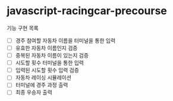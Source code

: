 # javascript-racingcar-precourse

기능 구현 목록
- [ ] 경주 참여할 자동차 이름을 터미널을 통한 입력
- [ ] 유효한 자동차 이름인지 검증
- [ ] 중복된 자동차 이름이 있는지 검증
- [ ] 시도할 횟수 터미널을 통한 입력
- [ ] 입력된 시도할 횟수 입력 검증
- [ ] 자동차 레이싱 시뮬레이션
- [ ] 터미널에 경주 과정 출력
- [ ] 최종 우승자 출력
